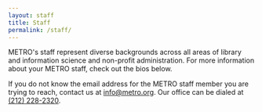 ```yaml
---
layout: staff
title: Staff
permalink: /staff/
---
```


METRO's staff represent diverse backgrounds across all areas of library and information science and non-profit administration. For more information about your METRO staff, check out the bios below.

If you do not know the email address for the METRO staff member you are trying to reach, contact us at info@metro.org. Our office can be dialed at [(212) 228-2320](tel:2122282320).
